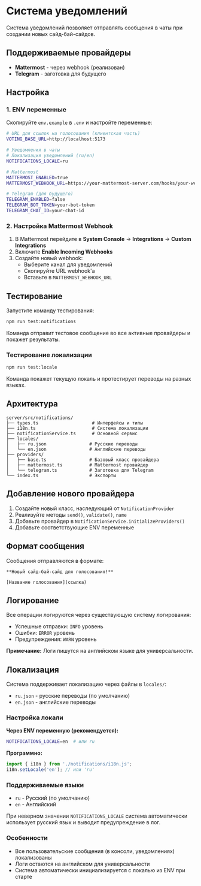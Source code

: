 # Система уведомлений

Система уведомлений позволяет отправлять сообщения в чаты при создании новых сайд-бай-сайдов.

## Поддерживаемые провайдеры

- **Mattermost** - через webhook (реализован)
- **Telegram** - заготовка для будущего

## Настройка

### 1. ENV переменные

Скопируйте `env.example` в `.env` и настройте переменные:

```bash
# URL для ссылок на голосования (клиентская часть)
VOTING_BASE_URL=http://localhost:5173

# Уведомления в чаты
# Локализация уведомлений (ru/en)
NOTIFICATIONS_LOCALE=ru

# Mattermost
MATTERMOST_ENABLED=true
MATTERMOST_WEBHOOK_URL=https://your-mattermost-server.com/hooks/your-webhook-id

# Telegram (для будущего)
TELEGRAM_ENABLED=false
TELEGRAM_BOT_TOKEN=your-bot-token
TELEGRAM_CHAT_ID=your-chat-id
```

### 2. Настройка Mattermost Webhook

1. В Mattermost перейдите в **System Console** → **Integrations** → **Custom Integrations**
2. Включите **Enable Incoming Webhooks**
3. Создайте новый webhook:
   - Выберите канал для уведомлений
   - Скопируйте URL webhook'а
   - Вставьте в `MATTERMOST_WEBHOOK_URL`

## Тестирование

Запустите команду тестирования:

```bash
npm run test:notifications
```

Команда отправит тестовое сообщение во все активные провайдеры и покажет результаты.

### Тестирование локализации

```bash
npm run test:locale
```

Команда покажет текущую локаль и протестирует переводы на разных языках.

## Архитектура

```
server/src/notifications/
├── types.ts                    # Интерфейсы и типы
├── i18n.ts                     # Система локализации
├── notificationService.ts      # Основной сервис
├── locales/
│   ├── ru.json                # Русские переводы
│   └── en.json                # Английские переводы
├── providers/
│   ├── base.ts                # Базовый класс провайдера
│   ├── mattermost.ts          # Mattermost провайдер
│   └── telegram.ts            # Заготовка для Telegram
└── index.ts                   # Экспорты
```

## Добавление нового провайдера

1. Создайте новый класс, наследующий от `NotificationProvider`
2. Реализуйте методы `send()`, `validate()`, `name`
3. Добавьте провайдер в `NotificationService.initializeProviders()`
4. Добавьте соответствующие ENV переменные

## Формат сообщения

Сообщения отправляются в формате:

```
**Новый сайд-бай-сайд для голосования!**

[Название голосования](ссылка)
```

## Логирование

Все операции логируются через существующую систему логирования:
- Успешные отправки: `INFO` уровень
- Ошибки: `ERROR` уровень  
- Предупреждения: `WARN` уровень

**Примечание:** Логи пишутся на английском языке для универсальности.

## Локализация

Система поддерживает локализацию через файлы в `locales/`:
- `ru.json` - русские переводы (по умолчанию)
- `en.json` - английские переводы

### Настройка локали

**Через ENV переменную (рекомендуется):**
```bash
NOTIFICATIONS_LOCALE=en  # или ru
```

**Программно:**
```typescript
import { i18n } from './notifications/i18n.js';
i18n.setLocale('en'); // или 'ru'
```

### Поддерживаемые языки

- `ru` - Русский (по умолчанию)
- `en` - Английский

При неверном значении `NOTIFICATIONS_LOCALE` система автоматически использует русский язык и выводит предупреждение в лог.

### Особенности

- Все пользовательские сообщения (в консоли, уведомлениях) локализованы
- Логи остаются на английском для универсальности
- Система автоматически инициализируется с локалью из ENV при старте
